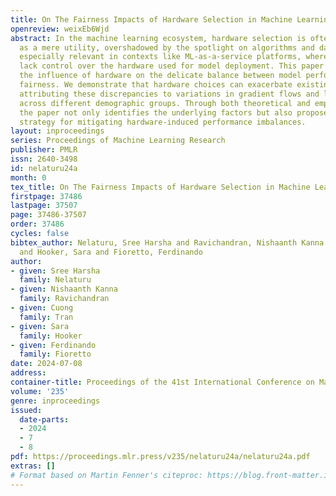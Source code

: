 ```yaml
---
title: On The Fairness Impacts of Hardware Selection in Machine Learning
openreview: weixEb6Wjd
abstract: In the machine learning ecosystem, hardware selection is often regarded
  as a mere utility, overshadowed by the spotlight on algorithms and data. This is
  especially relevant in contexts like ML-as-a-service platforms, where users often
  lack control over the hardware used for model deployment. This paper investigates
  the influence of hardware on the delicate balance between model performance and
  fairness. We demonstrate that hardware choices can exacerbate existing disparities,
  attributing these discrepancies to variations in gradient flows and loss surfaces
  across different demographic groups. Through both theoretical and empirical analysis,
  the paper not only identifies the underlying factors but also proposes an effective
  strategy for mitigating hardware-induced performance imbalances.
layout: inproceedings
series: Proceedings of Machine Learning Research
publisher: PMLR
issn: 2640-3498
id: nelaturu24a
month: 0
tex_title: On The Fairness Impacts of Hardware Selection in Machine Learning
firstpage: 37486
lastpage: 37507
page: 37486-37507
order: 37486
cycles: false
bibtex_author: Nelaturu, Sree Harsha and Ravichandran, Nishaanth Kanna and Tran, Cuong
  and Hooker, Sara and Fioretto, Ferdinando
author:
- given: Sree Harsha
  family: Nelaturu
- given: Nishaanth Kanna
  family: Ravichandran
- given: Cuong
  family: Tran
- given: Sara
  family: Hooker
- given: Ferdinando
  family: Fioretto
date: 2024-07-08
address:
container-title: Proceedings of the 41st International Conference on Machine Learning
volume: '235'
genre: inproceedings
issued:
  date-parts:
  - 2024
  - 7
  - 8
pdf: https://proceedings.mlr.press/v235/nelaturu24a/nelaturu24a.pdf
extras: []
# Format based on Martin Fenner's citeproc: https://blog.front-matter.io/posts/citeproc-yaml-for-bibliographies/
---
```

